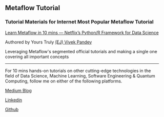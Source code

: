 ## Metaflow Tutorial
### Tutorial Materials for Internet Most Popular Metaflow Tutorial

[Learn Metaflow in 10 mins — Netflix’s Python/R Framework for Data Science](https://towardsdatascience.com/learn-metaflow-in-10-mins-netflixs-python-r-framework-for-data-scientists-2ef124c716e4)

Authored by Yours Truly
[(EJ) Vivek Pandey](https://viveckh.com)

Leveraging Metaflow's segmented official tutorials and making a single one covering all important concepts

---

For 10 mins hands-on tutorials on other cutting-edge technologies in the field of Data Science, Machine Learning, Software Engineering & Quantum Computing, follow me on either of the following platforms.

[Medium Blog](https://medium.com/@viveckh)

[Linkedin](https://www.linkedin.com/in/viveckh/)

[Github](https://github.com/Viveckh)
